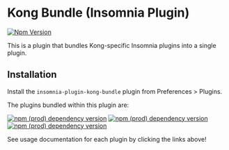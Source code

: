 # Kong Bundle (Insomnia Plugin)

[![Npm Version](https://img.shields.io/npm/v/insomnia-plugin-kong-bundle.svg)](https://www.npmjs.com/package/insomnia-plugin-kong-bundle)

This is a plugin that bundles Kong-specific Insomnia plugins into a single plugin.

## Installation

Install the `insomnia-plugin-kong-bundle` plugin from Preferences > Plugins.

The plugins bundled within this plugin are:

[![npm (prod) dependency version](https://img.shields.io/npm/dependency-version/insomnia-plugin-kong-bundle/insomnia-plugin-kong-portal)](https://www.npmjs.com/package/insomnia-plugin-kong-portal)
[![npm (prod) dependency version](https://img.shields.io/npm/dependency-version/insomnia-plugin-kong-bundle/insomnia-plugin-kong-declarative-config)](https://www.npmjs.com/package/insomnia-plugin-kong-declarative-config)
[![npm (prod) dependency version](https://img.shields.io/npm/dependency-version/insomnia-plugin-kong-bundle/insomnia-plugin-kong-kubernetes-config)](https://www.npmjs.com/package/insomnia-plugin-kong-kubernetes-config)

See usage documentation for each plugin by clicking the links above!
